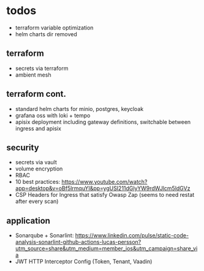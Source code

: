 # todos
- terraform variable optimization
- helm charts dir removed

## terraform
- secrets via terraform
- ambient mesh

## terraform cont.
- standard helm charts for minio, postgres, keycloak 
- grafana oss with loki + tempo
- apisix deployment including gateway definitions, switchable between ingress and apisix

## security
- secrets via vault
- volume encryption
- RBAC
- 10 best practices: https://www.youtube.com/watch?app=desktop&v=oBf5lrmquYI&pp=ygUSI211dGlyYW9rdWJlcm5ldGVz
- CSP Headers for Ingress that satisfy Owasp Zap (seems to need restat after every scan)

## application           
- Sonarqube + Sonarlint: https://www.linkedin.com/pulse/static-code-analysis-sonarlint-github-actions-lucas-persson?utm_source=share&utm_medium=member_ios&utm_campaign=share_via
- JWT HTTP Interceptor Config (Token, Tenant, Vaadin)
